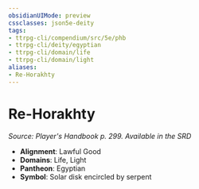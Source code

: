 ```yaml
---
obsidianUIMode: preview
cssclasses: json5e-deity
tags:
- ttrpg-cli/compendium/src/5e/phb
- ttrpg-cli/deity/egyptian
- ttrpg-cli/domain/life
- ttrpg-cli/domain/light
aliases: 
- Re-Horakhty
---
```

# Re-Horakhty
*Source: Player's Handbook p. 299. Available in the <span title='Systems Reference Document (5.1)'>SRD</span>* 

- **Alignment**: Lawful Good
- **Domains**: Life, Light
- **Pantheon**: Egyptian
- **Symbol**: Solar disk encircled by serpent